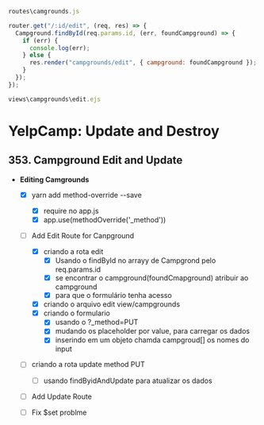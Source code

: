 ```javascript
routes\camgrounds.js

router.get("/:id/edit", (req, res) => {
  Campground.findById(req.params.id, (err, foundCampground) => {
    if (err) {
      console.log(err);
    } else {
      res.render("campgrounds/edit", { campground: foundCampground });
    }
  });
});

views\campgrounds\edit.ejs


```

# YelpCamp: Update and Destroy

  ## 353. Campground Edit and Update
  - **Editing Camgrounds**    
    - [x] yarn add method-override --save
      - [x] require no app.js
      - [x] app.use(methodOverride('_method'))
    - [ ] Add Edit Route for Canpground
      - [x] criando a rota edit
        - [x] Usando o findById no arrayy de Campgrond pelo req.params.id
        - [x] se encontrar o campground(foundCmapground) atribuir ao campground
        - [x] para que o formulário tenha acesso
      - [x] criando o arquivo edit view/campgrounds
      - [x] criando o formulario
        - [x] usando o ?_method=PUT
        - [x] mudando os placeholder por value, para carregar os dados
        - [x] inserindo em um objeto chamda campgroud[] os nomes do input 
    - [ ] criando a rota update method PUT
      - [ ] usando findByidAndUpdate para atualizar os dados
    - [ ] Add Update Route
    - [ ] Fix $set problme
  
